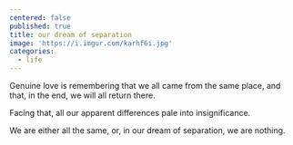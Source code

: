 ```yaml
---
centered: false
published: true
title: our dream of separation
image: 'https://i.imgur.com/karhf6i.jpg'
categories:
  - life
---
```

Genuine love 
is remembering
that we all came 
from the same place,
and that, in the end,
we will all return there.

Facing that,
all our apparent differences
pale into insignificance. 

We are either all the same,
or, in our dream of separation,
we are nothing.
